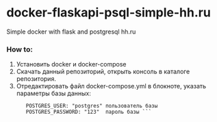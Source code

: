 # docker-flaskapi-psql-simple-hh.ru
Simple docker with flask and postgresql hh.ru

### How to:

1. Установить docker и docker-compose
2. Скачать данный репозиторий, открыть консоль в каталоге репозитория.
3. Отредактировать файл docker-compose.yml в блокноте, указать параметры базы данных:
   ```POSTGRES_DB: "db" имя базы
      POSTGRES_USER: "postgres" пользователь базы
      POSTGRES_PASSWORD: "123"  пароль базы ```
